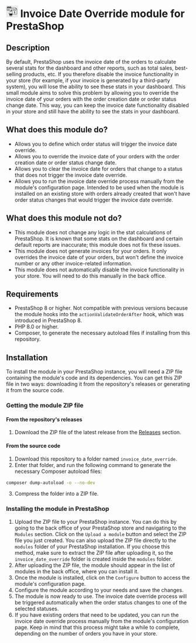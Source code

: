 # <img src="logo.png" width="32" height="32" alt="Module logo"> Invoice Date Override module for PrestaShop

## Description

By default, PrestaShop uses the invoice date of the orders to calculate several stats for the dashboard and other reports, such as total sales, best-selling products, etc.
If you therefore disable the invoice functionality in your store (for example, if your invoice is generated by a third-party system), you will lose the ability to see these stats in your dashboard.
This small module aims to solve this problem by allowing you to override the invoice date of your orders with the order creation date or order status change date.
This way, you can keep the invoice date functionality disabled in your store and still have the ability to see the stats in your dashboard.

## What does this module do?

- Allows you to define which order status will trigger the invoice date override.
- Allows you to override the invoice date of your orders with the order creation date or order status change date.
- Allows you to clear the invoice date for orders that change to a status that does not trigger the invoice date override.
- Allows you to run the invoice date override process manually from the module's configuration page. Intended to be used when the module is installed on an existing store with orders already created that won't have order status changes that would trigger the invoice date override.

## What does this module not do?

- This module does not change any logic in the stat calculations of PrestaShop. It is known that some stats on the dashboard and certain default reports are inaccurate; this module does not fix these issues.
- This module does not generate invoices for your orders. It only overrides the invoice date of your orders, but won't define the invoice number or any other invoice-related information.
- This module does not automatically disable the invoice functionality in your store. You will need to do this manually in the back office.

## Requirements

- PrestaShop 8 or higher. Not compatible with previous versions because the module hooks into the `actionValidateOrderAfter` hook, which was introduced in PrestaShop 8.
- PHP 8.0 or higher.
- Composer, to generate the necessary autoload files if installing from this repository.

## Installation

To install the module in your PrestaShop instance, you will need a ZIP file containing the module's code and its dependencies.
You can get this ZIP file in two ways: downloading it from the repository's releases or generating it from the source code.

### Getting the module ZIP file

#### From the repository's releases

1. Download the ZIP file of the latest release from the [Releases](https://github.com/ebiggio/prestashop-invoice-date-override/releases) section.

#### From the source code

1. Download this repository to a folder named `invoice_date_override`.
2. Enter that folder, and run the following command to generate the necessary Composer autoload files:

```bash
composer dump-autoload -o --no-dev
```
3. Compress the folder into a ZIP file.

### Installing the module in PrestaShop

1. Upload the ZIP file to your PrestaShop instance. You can do this by going to the back office of your PrestaShop store and navigating to the `Modules` section.
   Click on the `Upload a module` button and select the ZIP file you just created. You can also upload the ZIP file directly to the `modules` folder of your PrestaShop installation.
   If you choose this method, make sure to extract the ZIP file after uploading it, so the `invoice_date_override` folder is created inside the `modules` folder.
2. After uploading the ZIP file, the module should appear in the list of modules in the back office, where you can install it.
3. Once the module is installed, click on the `Configure` button to access the module's configuration page.
4. Configure the module according to your needs and save the changes.
5. The module is now ready to use. The invoice date override process will be triggered automatically when the order status changes to one of the selected statuses.
6. If you have existing orders that need to be updated, you can run the invoice date override process manually from the module's configuration page.
   Keep in mind that this process might take a while to complete, depending on the number of orders you have in your store.